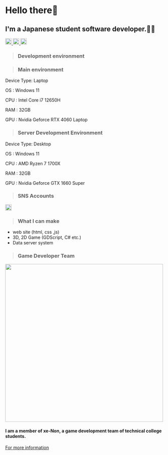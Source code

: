 <h1>Hello there👋</h1>

<h2>I'm a Japanese student software developer.🧑‍💻</h2>
<p align="left">
  <a href="https://github.com/gramme-linkcom">
    <img height="20" src="https://komarev.com/ghpvc/?username=gramme-linkcom" />
  </a>
  <a href="https://github.com/gramme-linkcom">
    <img height="20" src="https://img.shields.io/github/followers/gramme-linkcom?label=follow&logo=github&style=flat" />
  </a>
  <a href="https://www.9ramme.net">
    <img height="20" src="https://img.shields.io/badge/My_website-link-website?logoSize=auto" />
  </a>
</p>

> <h3>Development environment</h3>

> <h3>Main environment</h3>
<p>Device Type: Laptop</p>
<p>OS     : Windows 11</p>
<p>CPU    : Intel Core i7 12650H</p> 
<p>RAM    : 32GB</p>
<p>GPU    : Nvidia Geforce RTX 4060 Laptop</p>

> <h3>Server Development Environment</h3>
<p>Device Type: Desktop</p>
<p>OS     : Windows 11</p>
<p>CPU    : AMD Ryzen 7 1700X</p> 
<p>RAM    : 32GB</p>
<p>GPU    : Nvidia Geforce GTX 1660 Super</p>

> <h3>SNS Accounts</h3>
<a href="https://x.com/9ramme">
  <img height="20" src="https://img.shields.io/badge/SNS-X(Twitter)-twitter?logo=x&logoSize=auto&label=%239ramme&color=blue" />
</a>

> <h3>What I can make</h3>
- web site (html, css ,js)
- 3D, 2D Game (GDScript, C# etc.)
- Data server system

> <h3>Game Developer Team</h3>
<img src="https://github.com/user-attachments/assets/02c58958-1139-452e-b102-7e770865c29f" style="width:500px;">
<h4>I am a member of xe-Non, a game development team of technical college students.</h4>
<a href="https://github.com/xeNon-gamedev">For more information</a>
<!--
**gramme-linkcom/gramme-linkcom** is a ✨ _special_ ✨ repository because its `README.md` (this file) appears on your GitHub profile.

Here are some ideas to get you started:

- 🔭 I’m currently working on ...
- 🌱 I’m currently learning ...
- 👯 I’m looking to collaborate on ...
- 🤔 I’m looking for help with ...
- 💬 Ask me about ...
- 📫 How to reach me: ...
- 😄 Pronouns: ...
- ⚡ Fun fact: ...
-->
